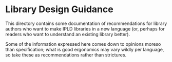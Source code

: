 Library Design Guidance
=======================

This directory contains some documentation of recommendations for
library authors who want to make IPLD libraries in a new language
(or, perhaps for readers who want to understand an existing library better).

Some of the information expressed here comes down to opinions moreso than specification;
what is good ergonomics may vary wildly per language, so take these as
recommendations rather than strictures.
